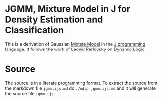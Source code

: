 # JGMM, Mixture Model in J for Density Estimation and Classification

This is a derivation of Gaussian [Mixture Model](https://en.wikipedia.org/wiki/Mixture_model) in the [J programming language](http://jsoftware.com/).
It follows the work of [Leonid Perlovsky](https://en.wikipedia.org/wiki/Leonid_Perlovsky) on [Dynamic Logic](http://www.springer.com/fr/book/9783642228292).

# Source

The source is in a literate programming format. To extract the source from the markdown file `jgmm.ijs.md` do `./mdlp jgmm.ijs.md` and it will generate the source file `jgmm.ijs`.


